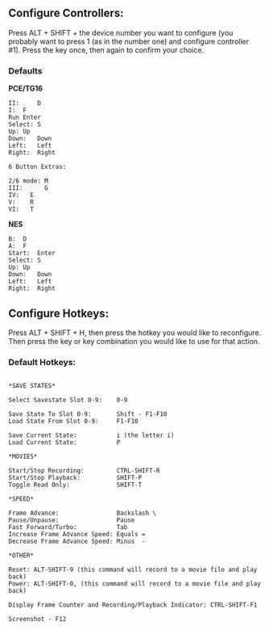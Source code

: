 ## Configure Controllers: ##

Press ALT + SHIFT + the device number you want to configure (you probably want to press 1 (as in the number one) and configure controller #1).  Press the key once, then again to confirm your choice.

### Defaults ###

**PCE/TG16**
```
II:     D
I:	F
Run	Enter
Select:	S
Up:	Up
Down:	Down
Left:	Left
Right:	Right

6 Button Extras:

2/6 mode: M
III:	  G
IV:	  E
V:	  R
VI:	  T
```
**NES**
```
B:	D
A:	F
Start:	Enter
Select: S
Up:	Up
Down:	Down
Left:	Left
Right:	Right
```
## Configure Hotkeys: ##

Press ALT + SHIFT + H, then press the hotkey you would like to reconfigure.  Then press the key or key combination you would like to use for that action.

### Default Hotkeys: ###
```

*SAVE STATES*

Select Savestate Slot 0-9:    0-9

Save State To Slot 0-9:       Shift - F1-F10
Load State From Slot 0-9:     F1-F10

Save Current State:           i (the letter i)
Load Current State:           P
 
*MOVIES*

Start/Stop Recording:         CTRL-SHIFT-R
Start/Stop Playback:          SHIFT-P
Toggle Read Only:             SHIFT-T
 
*SPEED*

Frame Advance:                Backslash \
Pause/Unpause:                Pause
Fast Forward/Turbo:           Tab
Increase Frame Advance Speed: Equals =
Decrease Frame Advance Speed: Minus  -

*OTHER*

Reset: ALT-SHIFT-9 (this command will record to a movie file and play back)
Power: ALT-SHIFT-0, (this command will record to a movie file and play back)

Display Frame Counter and Recording/Playback Indicator: CTRL-SHIFT-F1

Screenshot - F12

```